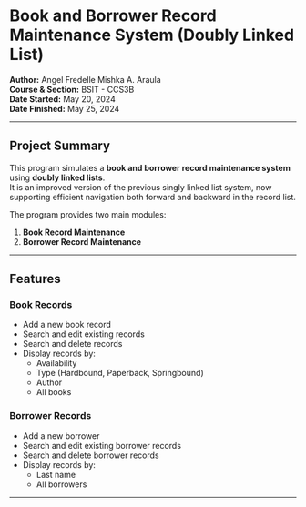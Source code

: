 # Book and Borrower Record Maintenance System (Doubly Linked List)

**Author:** Angel Fredelle Mishka A. Araula  
**Course & Section:** BSIT - CCS3B  
**Date Started:** May 20, 2024  
**Date Finished:** May 25, 2024  

---

## Project Summary
This program simulates a **book and borrower record maintenance system** using **doubly linked lists**.  
It is an improved version of the previous singly linked list system, now supporting efficient navigation both forward and backward in the record list.

The program provides two main modules:
1. **Book Record Maintenance**
2. **Borrower Record Maintenance**

---

## Features

### Book Records
- Add a new book record  
- Search and edit existing records  
- Search and delete records  
- Display records by:
  - Availability  
  - Type (Hardbound, Paperback, Springbound)  
  - Author  
  - All books  

### Borrower Records
- Add a new borrower  
- Search and edit existing borrower records  
- Search and delete borrower records  
- Display records by:
  - Last name  
  - All borrowers  

---
